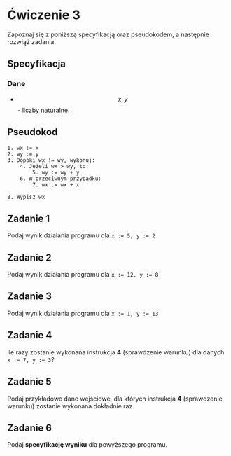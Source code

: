 # Ćwiczenie 3

Zapoznaj się z poniższą specyfikacją oraz pseudokodem, a następnie rozwiąż zadania.

## Specyfikacja

### Dane

* $$x, y$$ - liczby naturalne.

## Pseudokod

```
1. wx := x
2. wy := y
3. Dopóki wx != wy, wykonuj:
    4. Jeżeli wx > wy, to: 
        5. wy := wy + y
    6. W przeciwnym przypadku:
        7. wx := wx + x
        
8. Wypisz wx
```

## Zadanie 1

Podaj wynik działania programu dla `x := 5, y := 2`

## Zadanie 2

Podaj wynik działania programu dla `x := 12, y := 8`

## Zadanie 3

Podaj wynik działania programu dla `x := 1, y := 13`

## Zadanie 4

Ile razy zostanie wykonana instrukcja **4** (sprawdzenie warunku) dla danych `x := 7, y := 3`?

## Zadanie 5

Podaj przykładowe dane wejściowe, dla których instrukcja **4** (sprawdzenie warunku) zostanie wykonana dokładnie raz.

## Zadanie 6

Podaj **specyfikację wyniku** dla powyższego programu.
